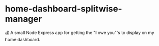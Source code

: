 # home-dashboard-splitwise-manager
💰 A small Node Express app for getting the "I owe you"'s to display on my home dashboard.
